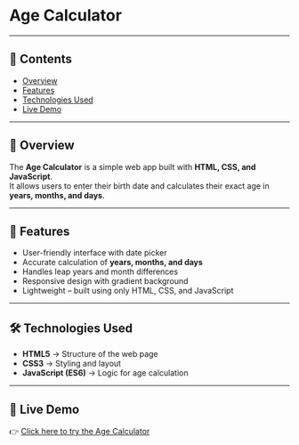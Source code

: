 # Age Calculator  

---

## 📑 Contents  
- [Overview](#-overview)  
- [Features](#-features)  
- [Technologies Used](#️-technologies-used)  
- [Live Demo](#-live-demo) 

---

## 📖 Overview  
The **Age Calculator** is a simple web app built with **HTML, CSS, and JavaScript**.  
It allows users to enter their birth date and calculates their exact age in **years, months, and days**.  

---

## 🌟 Features  
- User-friendly interface with date picker  
- Accurate calculation of **years, months, and days**  
- Handles leap years and month differences  
- Responsive design with gradient background  
- Lightweight – built using only HTML, CSS, and JavaScript  

---

## 🛠️ Technologies Used  
- **HTML5** → Structure of the web page  
- **CSS3** → Styling and layout  
- **JavaScript (ES6)** → Logic for age calculation  

---

## 🚀 Live Demo  
👉 [Click here to try the Age Calculator](https://zain992-tech.github.io/CodeAlpha_AgeCalculator/)
